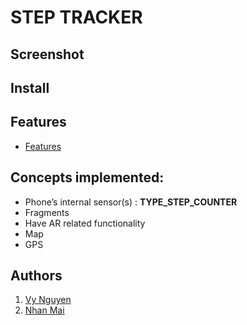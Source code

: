 # STEP TRACKER 

## Screenshot
## Install

## Features
- [Features](#features)


## Concepts implemented: 
* Phone’s internal sensor(s) : **TYPE_STEP_COUNTER**
* Fragments
* Have AR related functionality
* Map
* GPS
## Authors
1. [Vy Nguyen](https://github.com/vynmetropolia)
2. [Nhan Mai](https://github.com/RenMai)
